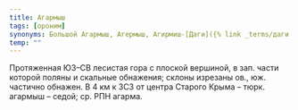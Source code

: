 ```yaml
---
title: Агармыш
tags: [ороним]
synonyms: Большой Агармыш, Агермыш, Агирмиш-[Даги]({% link _terms/даги.md %})
temp: ""
---
```


Протяженная ЮЗ–СВ лесистая гора с плоской вершиной, в зап. части которой поляны
и скальные обнажения; склоны изрезаны ов., юж. частично обнажен. В 4 км к ЗСЗ от
центра Старого Крыма – тюрк. агармыш – седой; ср. РПН агарма.
